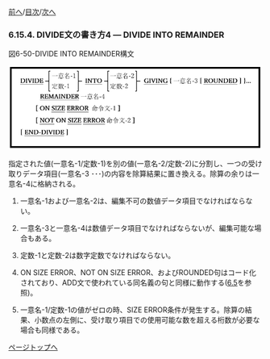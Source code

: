 <!--navi start1-->
[前へ](6-15-3.md)/[目次](https://opensourcecobol.github.io/markdown/TOC.html)/[次へ](6-15-5.md)
<!--navi end1-->
### 6.15.4. DIVIDE文の書き方4 ― DIVIDE INTO REMAINDER

図6-50-DIVIDE INTO REMAINDER構文

![alt text](Image/6-50-Divide.png)

指定された値(一意名-1/定数-1)を別の値(一意名-2/定数-2)に分割し、一つの受け取りデータ項目(一意名-3 ･･･)の内容を除算結果に置き換える。除算の余りは一意名-4に格納される。

1. 一意名-1および一意名-2は、編集不可の数値データ項目でなければならない。

2. 一意名-3と一意名-4は数値データ項目でなければならないが、編集可能な場合もある。

3. 定数-1と定数-2は数字定数でなければならない。

4. ON SIZE ERROR、NOT ON SIZE ERROR、およびROUNDED句はコード化されており、ADD文で使われている同名義の句と同様に動作する([6.5](6-5-1.md)を参照)。

5. 一意名-1/定数-1の値がゼロの時、SIZE ERROR条件が発生する。除算の結果、小数点の左側に、受け取り項目での使用可能な数を超える桁数が必要な場合も同様である。

<!--navi start2-->

[ページトップへ](6-15-4.md)
<!--navi end2-->

